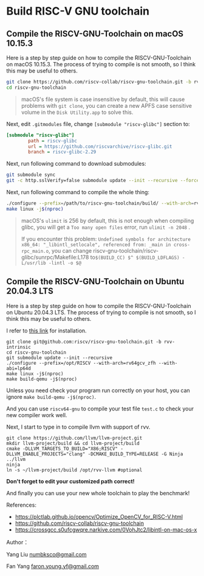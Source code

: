 # Build RISC-V GNU toolchain
## Compile the RISCV-GNU-Toolchain on macOS 10.15.3
Here is a step by step guide on how to compile the RISCV-GNU-Toolchain on macOS 10.15.3. The process of trying to compile is not smooth, so I think this may be useful to others.


```bash
git clone https://github.com/riscv-collab/riscv-gnu-toolchain.git -b rvv-next
cd riscv-gnu-toolchain
```

> macOS's file system is case insensitive by default, this will cause problems with `git clone`, you can create a new APFS case sensitive volume in the `Disk Utility.app` to solve this.




Next, edit `.gitmodules` file, change `[submodule "riscv-glibc"]` section to:

```ini
[submodule "riscv-glibc"]
        path = riscv-glibc
        url = https://github.com/riscvarchive/riscv-glibc.git
        branch = riscv-glibc-2.29
```

Next, run following command to download submodules:

```bash
git submodule sync
git -c http.sslVerify=false submodule update --init --recursive --force
```



Next, run following command to compile the whole thing:

```bash
./configure --prefix=/path/to/riscv-gnu-toolchain/build/ --with-arch=rv64gcv_zfh --with-abi=lp64d
make linux -j$(nproc)
```

>macOS's `ulimit` is 256 by default, this is not enough when compiling glibc, you will get a `Too many open files` error, run `ulimit -n 2048` .
>
>If you encounter this problem: `Undefined symbols for architecture x86_64: "_libintl_setlocale", referenced from: _main in cross-rpc_main.o`, you can change riscv-gnu-toolchain/riscv-glibc/sunrpc/Makefile:L178 to`$(BUILD_CC) $^ $(BUILD_LDFLAGS) -L/usr/lib -lintl -o $@`

## Compile the RISCV-GNU-Toolchain on Ubuntu 20.04.3 LTS

Here is a step by step guide on how to compile the RISCV-GNU-Toolchain on Ubuntu 20.04.3 LTS. The process of trying to compile is not smooth, so I think this may be useful to others.

I refer to [this link](https://github.com/plctlab/riscv-vectorized-benchmark-suite/blob/dev/Build_RISCV_GNU_toolchain.md) for installation. 

```
git clone git@github.com:riscv/riscv-gnu-toolchain.git -b rvv-intrinsic
cd riscv-gnu-toolchain
git submodule update --init --recursive
./configure --prefix=/opt/RISCV --with-arch=rv64gcv_zfh --with-abi=lp64d
make linux -j$(nproc)
make build-qemu -j$(nproc)
```
Unless you need check your program run correctly on your host, you can ignore `make build-qemu -j$(nproc)`.

And you can use `riscv64-gnu` to compile your test file `test.c` to check your new compiler work well.

Next, I start to type in to compile llvm with support of rvv.
```
git clone https://github.com/llvm/llvm-project.git
mkdir llvm-project/build && cd llvm-project/build
cmake -DLLVM_TARGETS_TO_BUILD="X86;RISCV" -DLLVM_ENABLE_PROJECTS="clang" -DCMAKE_BUILD_TYPE=RELEASE -G Ninja ../llvm
ninja
ln -s ~/llvm-project/build /opt/rvv-llvm #optional
```
**Don't forget to edit your customized path correct!**

And finally you can use your new whole toolchain to play the benchmark!


References:

- https://plctlab.github.io/opencv/Optimize_OpenCV_for_RISC-V.html
- https://github.com/riscv-collab/riscv-gnu-toolchain
- https://crossgcc.s0ufcgwqre.narkive.com/0VohJtc2/libintl-on-mac-os-x

Author：

Yang Liu numbksco@gmail.com

Fan Yang faron.young.yf@gmail.com